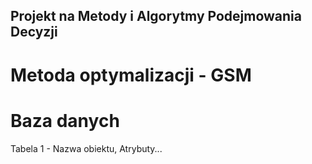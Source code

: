 ## Projekt na Metody i Algorytmy Podejmowania Decyzji
# Metoda optymalizacji - GSM

# Baza danych
Tabela 1 - Nazwa obiektu, Atrybuty...
